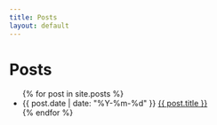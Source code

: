 ```yaml
---
title: Posts
layout: default
---
```


# Posts

<ul class="posts">
  {% for post in site.posts %}
    <li>
      <span class="post-date">{{ post.date | date: "%Y-%m-%d" }}</span>
      <a class="post-link" href="{{ post.url | relative_url }}">{{ post.title }}</a>
    </li>
  {% endfor %}
</ul>
